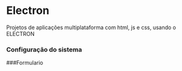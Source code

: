 # Electron
Projetos de aplicações multiplataforma com html, js e css, usando o ELECTRON

### Configuração do sistema
###Formulario


<img url="https://github.com/rafaelcarvalhocaetano/Electron/blob/master/formulario/img/formulario.png">
